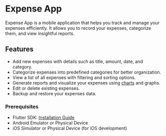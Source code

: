 # Expense App

Expense App is a mobile application that helps you track and manage your expenses efficiently. It allows you to record your expenses, categorize them, and view insightful reports.

## Features

- Add new expenses with details such as title, amount, date, and category.
- Categorize expenses into predefined categories for better organization.
- View a list of all expenses with filtering and sorting options.
- Generate reports and visualize your expenses using [charts](https://pub.dev/packages/charts_flutter) and graphs.
- Edit or delete existing expenses.
- Backup and restore your expenses data.

### Prerequisites

- Flutter SDK: [Installation Guide](https://flutter.dev/docs/get-started/install)
- Android Emulator or Physical Device
- iOS Simulator or Physical Device (for iOS development)

